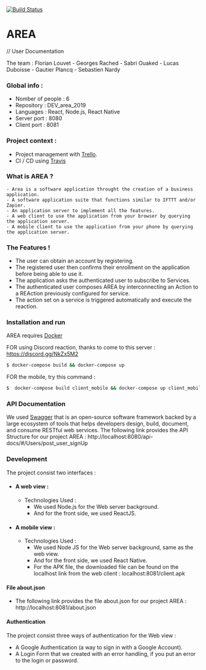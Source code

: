 [![Build Status](https://travis-ci.com/Tifloz/DEV_area_2019.svg?token=pTcnxC4Rz6TMqaVu5wks&branch=master)](https://travis-ci.com/Tifloz/DEV_area_2019)
# AREA

// User Documentation

The team : Florian Louvet - Georges Rached - Sabri Ouaked - Lucas Duboisse - Gautier Plancq - Sebastien Nardy

### Global info :
 - Nomber of people : 6
 - Repository : DEV_area_2019
 - Languages : React, Node.js, React Native
 - Server port : 8080
 - Client port : 8081
 
 
### Project context :

 - Project management with [Trello](https://trello.com/b/opGjBwdh/area).
 - CI / CD using [Travis](https://dillinger.io/)

### What is AREA ?
    - Area is a software application throught the creation of a business application.
    - A software application suite that functions similar to IFTTT and/or Zapier.
    - An application server to implement all the features.
    - A web client to use the application from your browser by querying the application server.
    - A mobile client to use the application from your phone by querying the application server.

### The Features !

  - The user can obtain an account by registering.
  - The registered user then confirms their enrollment on the application before being able to use it.
  - The application asks the authenticated user to subscribe to Services.
  - The authenticated user composes AREA by interconnecting an Action to a REAction previously configured for service.
  - The action set on a service is triggered automatically and execute the reaction.

### Installation and run

AREA requires [Docker](https://www.docker.com/)

FOR using Discord reaction, thanks to come to this server : https://discord.gg/NkZx5M2


```sh
$ docker-compose build && docker-compose up
```

FOR the mobile, try this command :
```sh
$  docker-compose build client_mobile && docker-compose up client_mobile
```

### API Documentation

We used [Swagger](https://swagger.io/) that is an open-source software framework backed by a large ecosystem of tools that helps developers design, build, document, and consume RESTful web services.
The following link provides the API Structure for our project AREA : http://localhost:8080/api-docs/#/Users/post_user_signUp

### Development

The project consist two interfaces :

 - #### A web view :
    - Technologies Used :
      - We used Node.js for the Web server background.
      - And for the front side, we used ReactJS.

 - #### A mobile view :
    - Technologies Used :
      - We used Node JS for the Web server background, same as the web view.
      - And for the front side, we used React Native.
      - For the APK file, the downloaded file can be found on the localhost link from the web client : localhost:8081/client.apk


#### File about.json
  - The following link provides the file about.json for our project AREA : http://localhost:8081/about.json

#### Authentication

The project consist three ways of authentication for the Web view :
  - A Google Authentication (a way to sign in with a Google Account).
  - A Login Form that we created with an error handling, if you put an error to the login or password.